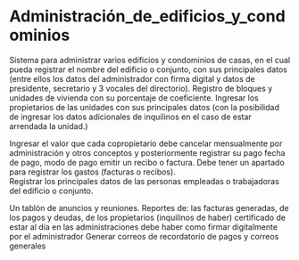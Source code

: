# Administración_de_edificios_y_condominios
Sistema para administrar varios edificios y condominios de casas, en el cual pueda registrar el nombre del edificio o conjunto, con sus principales datos (entre ellos los datos del administrador con firma digital y datos de presidente, 
secretario y 3 vocales del directorio). 
Registro de bloques y unidades de vivienda con su porcentaje de coeficiente. 
Ingresar los propietarios de las unidades con sus principales datos (con la posibilidad de ingresar los datos adicionales de inquilinos en el caso de estar arrendada la unidad.)

Ingresar el valor que cada copropietario debe cancelar mensualmente por administración y otros conceptos y posteriormente registrar su pago 
fecha de pago, modo de pago
emitir un recibo o factura. 
Debe tener un apartado para registrar los gastos (facturas o recibos).  
Registrar los principales datos de las personas empleadas o trabajadoras del edificio o conjunto.

Un tablón de anuncios y reuniones. Reportes de: 
las facturas generadas, de los pagos y deudas, de los propietarios (inquilinos de haber)
certificado de estar al día en las administraciones 
debe haber como firmar digitalmente por el administrador
Generar correos de recordatorio de pagos y correos generales

